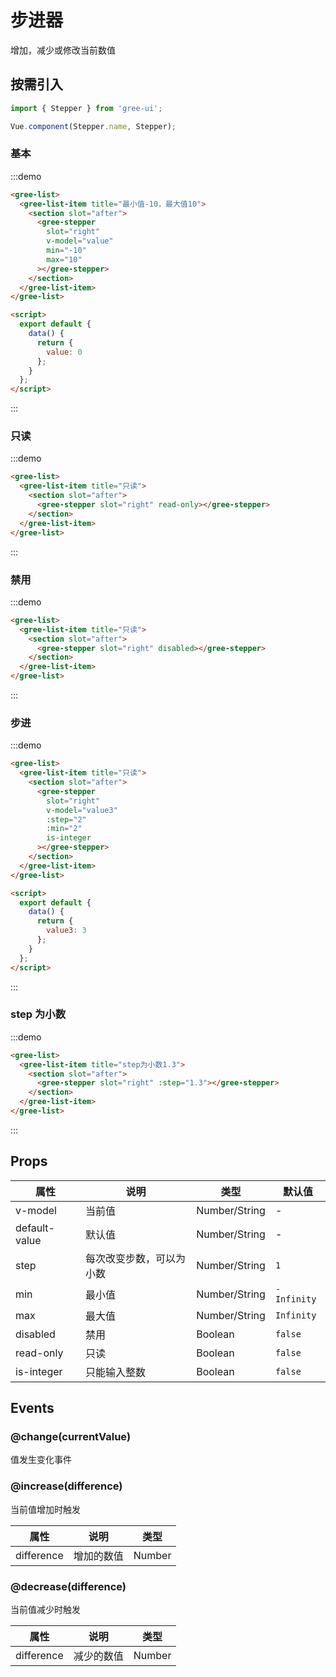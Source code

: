 # 步进器

增加，减少或修改当前数值

## 按需引入

```javascript
import { Stepper } from 'gree-ui';

Vue.component(Stepper.name, Stepper);
```

### 基本

:::demo

```html
<gree-list>
  <gree-list-item title="最小值-10，最大值10">
    <section slot="after">
      <gree-stepper
        slot="right"
        v-model="value"
        min="-10"
        max="10"
      ></gree-stepper>
    </section>
  </gree-list-item>
</gree-list>

<script>
  export default {
    data() {
      return {
        value: 0
      };
    }
  };
</script>
```

:::

### 只读

:::demo

```html
<gree-list>
  <gree-list-item title="只读">
    <section slot="after">
      <gree-stepper slot="right" read-only></gree-stepper>
    </section>
  </gree-list-item>
</gree-list>
```

:::

### 禁用

:::demo

```html
<gree-list>
  <gree-list-item title="只读">
    <section slot="after">
      <gree-stepper slot="right" disabled></gree-stepper>
    </section>
  </gree-list-item>
</gree-list>
```

:::

### 步进

:::demo

```html
<gree-list>
  <gree-list-item title="只读">
    <section slot="after">
      <gree-stepper
        slot="right"
        v-model="value3"
        :step="2"
        :min="2"
        is-integer
      ></gree-stepper>
    </section>
  </gree-list-item>
</gree-list>

<script>
  export default {
    data() {
      return {
        value3: 3
      };
    }
  };
</script>
```

:::

### step 为小数

:::demo

```html
<gree-list>
  <gree-list-item title="step为小数1.3">
    <section slot="after">
      <gree-stepper slot="right" :step="1.3"></gree-stepper>
    </section>
  </gree-list-item>
</gree-list>
```

:::

## Props

| 属性          | 说明                     | 类型          | 默认值      |
| ------------- | ------------------------ | ------------- | ----------- |
| v-model       | 当前值                   | Number/String | \-          |
| default-value | 默认值                   | Number/String | \-          |
| step          | 每次改变步数，可以为小数 | Number/String | `1`         |
| min           | 最小值                   | Number/String | `-Infinity` |
| max           | 最大值                   | Number/String | `Infinity`  |
| disabled      | 禁用                     | Boolean       | `false`     |
| read-only     | 只读                     | Boolean       | `false`     |
| is-integer    | 只能输入整数             | Boolean       | `false`     |

## Events

### @change(currentValue)

值发生变化事件

### @increase(difference)

当前值增加时触发

| 属性       | 说明       | 类型   |
| ---------- | ---------- | ------ |
| difference | 增加的数值 | Number |

### @decrease(difference)

当前值减少时触发

| 属性       | 说明       | 类型   |
| ---------- | ---------- | ------ |
| difference | 减少的数值 | Number |

<script>
export default {
  data() {
    return {
      value: 0,
      value3: 3
    };
  }
};
</script>
